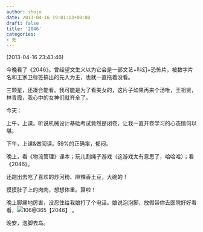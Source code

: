 ```yaml
---
author: shojo
date: 2013-04-16 19:01:13+00:00
draft: false
title: '2046'
categories:
- 无
---
```


(2013-04-16 23:43:46)





今晚看了《2046》。曾经望文生义以为它会是一部文艺+科幻+恐怖片，被数字片名和王家卫标签搞出的先入为主，也就一直拖着没看。





三颗星，还凑合能看。我可能是为了看美女的，这片子如果再来个汤唯，王祖贤，林青霞，我心中的女神们就齐全了。









今天：





上午，上课。听说机械设计基础考试竟然是闭卷，让我一直开卷学习的心态情何以堪。





下午，上课&做阅读。59%的正确率，郁闷。





晚上，看《物流管理》课本；玩儿割绳子游戏（这游戏太有意思了，哈哈哈）；看《2046》。









还跑出去吃了喜欢的炒河粉、麻辣香土豆，大碗的！









摸摸肚子上的肉肉，想想体重。算啦！









晚上脚痛地厉害，没忍住给我娘打了个电话。娘说泡泡脚，放假带你去医院好好看看，![106@365【2046】](http://www.sinaimg.cn/uc/myshow/blog/misc/gif/E___6706EN00SIGG.gif)
。





晚安，泡脚去鸟。
